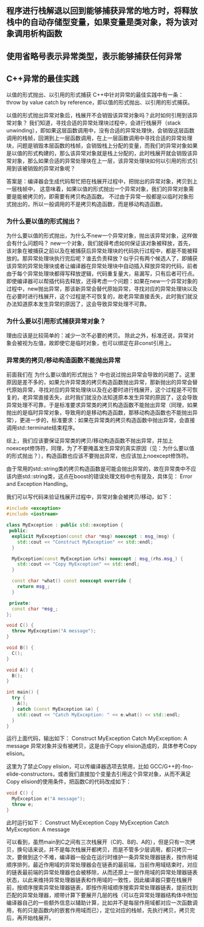 ## 程序进行栈解退以回到能够捕获异常的地方时，将释放栈中的自动存储型变量，如果变量是类对象，将为该对象调用析构函数

## 使用省略号表示异常类型，表示能够捕获任何异常

## C++异常的最佳实践
以值的形式抛出、以引用的形式捕获
C++中针对异常的最佳实践中有一条：throw by value catch by reference，即以值的形式抛出、以引用的形式捕获。

以值的形式抛出异常对象后，栈展开不会销毁该异常对象吗？此时如何引用到该异常对象？
我们知道，寻找合适的异常处理块过程中，会进行栈展开（stack unwinding），即如果这层函数调用中，没有合适的异常处理快，会销毁这层函数调用的栈帧，回溯到上一层函数调用，在上一层函数调用中寻找合适的异常处理块，问题是销毁本层函数的栈帧，会销毁栈上分配的变量，而我们的异常对象如果是以值的形式构建的，那么该异常对象就是栈上分配的，此时栈展开就会销毁该异常对象，那么如果合适的异常处理块在上一层，该异常处理块如何以引用的形式引用到该被销毁的异常对象呢？

答案是：编译器会生成代码帮忙把在栈展开过程中，把抛出的异常对象，拷贝到上一层栈帧中， 这意味着，如果以值的形式抛出一个异常对象，我们的异常对象需要是能被拷贝的，即需要有拷贝构造函数。 不过由于异常一般都是以临时对象形式抛出的，所以一般调用的不是拷贝构造函数，而是移动构造函数。

### 为什么要以值的形式抛出？
为什么要以值的形式抛出，为什么不new一个异常对象，抛出该异常对象，这样做会有什么问题吗？
new一个对象，我们就得考虑如何保证该对象被释放，首先，该对象在被捕获之前以及在被捕获后异常处理块的代码执行过程中，都是不能被释放的。那异常处理块执行完后呢？谁去负责释放？似乎只有两个候选人了，即捕获该异常的异常处理块或者让编译器在异常处理块中自动插入释放异常的代码，前者由于每个异常处理块都得写释放逻辑，代码重复量大，易漏写，只有后者可行点。
即使编译器可以帮插代码去释放，还得考虑一个问题：如果在new一个异常对象的过程中，new抛出异常，那该新异常会替代原始异常，寻找对应的异常处理块以及在必要时进行栈展开，这个过程是不可恢复的，故老异常直接丢失，此时我们就没办法知道原本发生异常的原因了，这会导致异常处理不可靠。

### 为什么要以引用形式捕获异常对象？
理由应该是比较简单的：减少一次不必要的拷贝。
除此之外，标准还说，异常对象会被视为左值，故即使它是临时对象，也可以绑定在非const引用上。

### 异常类的拷贝/移动构造函数不能抛出异常
前面我们在 为什么要以值的形式抛出？ 中也说过抛出异常会导致的问题了。这里原因是差不多的，如果允许异常类的拷贝构造函数抛出异常，那新抛出的异常会替代原始异常，寻找对应的异常处理块以及在必要时进行栈展开，这个过程是不可恢复的，老异常直接丢失，此时我们就没办法知道原本发生异常的原因了，这会导致异常处理不可靠，于是标准要求异常类的拷贝构造函数不能抛出异常（同理，如果抛出的是临时异常对象，导致用的是移动构造函数，那移动构造函数也不能抛出异常），更进一步的，标准要求：如果在异常类的拷贝构造函数中抛出异常，会直接调用std::terminate结束程序。

综上，我们应该要保证异常类的拷贝/移动构造函数不抛出异常，并加上 noexcept修饰符，同理，为了不要掩盖发生异常的真实原因（见：为什么要以值的形式抛出？），构造函数也应该不要抛出异常，也应该加上noexcept修饰符。

由于常用的std::string类的拷贝构造函数是可能会抛出异常的，故在异常类中不应该内嵌std::string类，这点在boost的错误处理文档中也有提及，具体见： Error and Exception Handling。

我们可以写代码来验证栈展开过程中，异常对象会被拷贝/移动，如下：
```cpp
#include <exception>
#include <iostream>

class MyException : public std::exception {
 public:
  explicit MyException(const char *msg) noexcept : msg_(msg) {
    std::cout << "Construct MyException" << std::endl;
  }

  MyException(const MyException &rhs) noexcept : msg_(rhs.msg_) {
    std::cout << "Copy MyException" << std::endl;
  }

  const char *what() const noexcept override {
    return msg_;
  }

 private:
  const char *msg_;
};

void C() {
  throw MyException("A message");
}

void B() {
  C();
}

void A() {
  B();
}

int main() {
  try {
    A();
  } catch (const MyException &e) {
    std::cout << "Catch MyException: " << e.what() << std::endl;
  }
}
```
运行上面代码，输出如下：
Construct MyException
Catch MyException: A message
异常对象并没有被拷贝，这是由于Copy elision造成的，具体参考Copy elision。

这里为了禁止Copy elision，可以传编译器选项去禁用，比如 GCC/G++的-fno-elide-constructors，或者我们直接加个变量去引用这个异常对象，从而不满足Copy elision的使用条件，把函数C的代码改成如下：
```cpp
void C() {
  MyException e("A message");
  throw e;
}
```
此时运行如下：
Construct MyException
Copy MyException
Catch MyException: A message

可以看到，虽然main到C之间有三次栈展开（C的、B的、A的），但是只有一次拷贝，换句话来说，并不是每次栈展开都拷贝，而是不管多少层调用，都只拷贝一次，要做到这个不难，编译器一般会在运行时维护一条异常处理器链表，按作用域顺序排列，最近作用域的异常处理器会在链表的最前端，当前作用域结束时，对应的链表最前端的异常处理器也会被移除，从而还原上一层作用域的异常处理器链表状态，以此来维持异常处理器链表和作用域的一致性，因此编译器只要在栈展开前，按顺序搜索异常处理器链表，即按作用域顺序搜索异常处理器链表，提前找到匹配的异常处理器，顺带计算下要展开几层的栈（可以在异常处理器结构体中附加编译器自己的一些额外信息以辅助计算，比如并不是每层作用域都对应一次函数调用，有的只是函数内的嵌套作用域而已），定位对应的栈帧，先执行拷贝，拷贝完后，再开始栈展开。

